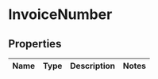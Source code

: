 
# InvoiceNumber

## Properties
Name | Type | Description | Notes
------------ | ------------- | ------------- | -------------



